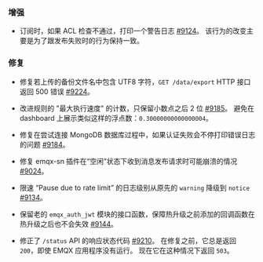 ### 增强

- 订阅时，如果 ACL 检查不通过，打印一个警告日志 [#9124](https://github.com/emqx/emqx/pull/9124)。
  该行为的改变主要是为了跟发布失败时的行为保持一致。

### 修复

- 修复若上传的备份文件名中包含 UTF8 字符，`GET /data/export` HTTP 接口返回 500 错误 [#9224](https://github.com/emqx/emqx/pull/9224)。

- 改进规则的 "最大执行速度" 的计数，只保留小数点之后 2 位 [#9185](https://github.com/emqx/emqx/pull/9185)。
  避免在 dashboard 上展示类似这样的浮点数：`0.30000000000000004`。

- 修复在尝试连接 MongoDB 数据库过程中，如果认证失败会不停打印错误日志的问题 [#9184](https://github.com/emqx/emqx/pull/9184)。

- 修复 emqx-sn 插件在“空闲”状态下收到消息发布请求时可能崩溃的情况 [#9024](https://github.com/emqx/emqx/pull/9024)。

- 限速 “Pause due to rate limit” 的日志级别从原先的 `warning` 降级到 `notice` [#9134](https://github.com/emqx/emqx/pull/9134)。

- 保留老的 `emqx_auth_jwt` 模块的接口函数，保障热升级之前添加的回调函数在热升级之后也不会失效 [#9144](https://github.com/emqx/emqx/pull/9144)。

- 修正了 `/status` API 的响应状态代码 [#9210](https://github.com/emqx/emqx/pull/9210)。
  在修复之前，它总是返回 `200`，即使 EMQX 应用程序没有运行。 现在它在这种情况下返回 `503`。
